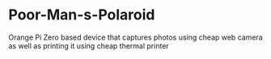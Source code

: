 # Poor-Man-s-Polaroid
Orange Pi Zero based device that captures photos using cheap web camera as well as printing it using cheap thermal printer 
